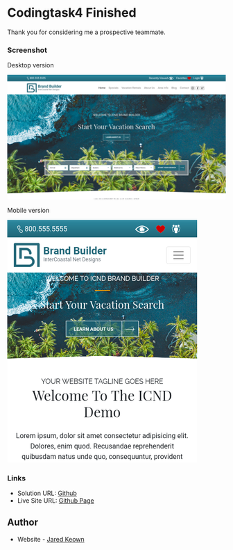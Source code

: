 # Codingtask4 Finished

Thank you for considering me a prospective teammate.

### Screenshot

Desktop version

![desktop version](desktop.png)

Mobile version

![mobile version](mobile.png)

### Links

- Solution URL: [Github](https://github.com/jkeown/codingtask4)
- Live Site URL: [Github Page](https://jkeown.github.io/codingtask4/)

## Author

- Website - [Jared Keown](https://www.jaredkeown.com)
